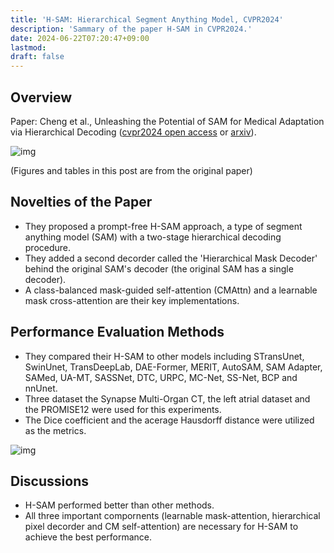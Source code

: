 ```yaml
---
title: 'H-SAM: Hierarchical Segment Anything Model, CVPR2024'
description: 'Sammary of the paper H-SAM in CVPR2024.'
date: 2024-06-22T07:20:47+09:00
lastmod: 
draft: false
---
```


## Overview

Paper: Cheng et al., Unleashing the Potential of SAM for Medical Adaptation via Hierarchical Decoding ([cvpr2024 open access](https://openaccess.thecvf.com/content/CVPR2024/papers/Cheng_Unleashing_the_Potential_of_SAM_for_Medical_Adaptation_via_Hierarchical_CVPR_2024_paper.pdf) or [arxiv](https://arxiv.org/abs/2403.18271)).

![img](https://img.tsuji.tech/h-sam-cvpr2024-0.jpg)

(Figures and tables in this post are from the original paper)

## Novelties of the Paper

* They proposed a prompt-free H-SAM approach, a type of segment anything model (SAM) with a two-stage hierarchical decoding procedure.
* They added a second decorder called the 'Hierarchical Mask Decoder' behind the original SAM's decoder (the original SAM has a single decoder).
* A class-balanced mask-guided self-attention (CMAttn) and a learnable mask cross-attention are their key implementations.

## Performance Evaluation Methods

* They compared their H-SAM to other models including STransUnet, SwinUnet, TransDeepLab, DAE-Former, MERIT, AutoSAM, SAM Adapter, SAMed, UA-MT, SASSNet, DTC, URPC, MC-Net, SS-Net, BCP and nnUnet.
* Three dataset the Synapse Multi-Organ CT, the left atrial dataset and the PROMISE12 were used for this experiments.
* The Dice coefficient and the acerage Hausdorff distance were utilized as the metrics.

![img](https://img.tsuji.tech/h-sam-cvpr2024-1.jpg)

## Discussions

* H-SAM performed better than other methods.
* All three important compornents (learnable mask-attention, hierarchical pixel decorder and CM self-attention) are necessary for H-SAM to achieve the best performance.
